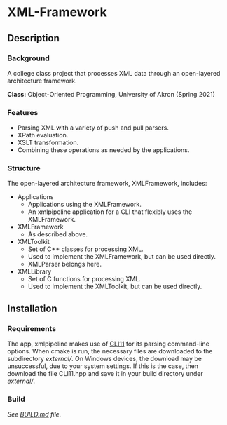 # XML-Framework

## Description

### Background
A college class project that processes XML data through an open-layered architecture framework.

**Class:** Object-Oriented Programming, University of Akron (Spring 2021)

### Features
- Parsing XML with a variety of push and pull parsers.
- XPath evaluation.
- XSLT transformation.
- Combining these operations as needed by the applications.

### Structure
The open-layered architecture framework, XMLFramework, includes:

- Applications
    - Applications using the XMLFramework.
    - An xmlpipeline application for a CLI that flexibly uses
      the XMLFramework.
- XMLFramework 
    - As described above.
- XMLToolkit
    - Set of C++ classes for processing XML.
    - Used to implement the XMLFramework, but can be used directly.
    - XMLParser belongs here.
- XMLLibrary
    - Set of C functions for processing XML.
    - Used to implement the XMLToolkit, but can be used directly.
    
## Installation

### Requirements
The app, xmlpipeline makes use of [CLI11](https://github.com/CLIUtils/CLI11) for its parsing command-line options. When cmake is run, the necessary files are downloaded to the subdirectory *external/*. On Windows devices, the download may be unsuccessful, due to your system settings. If this is the case, then download the file CLI11.hpp and save it in your build directory under *external/*.

### Build
*See [BUILD.md](https://github.com/bryceallendev/XML-Framework/blob/main/BUILD.md) file.*